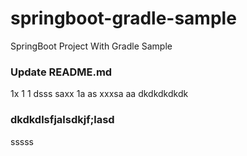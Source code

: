 # springboot-gradle-sample
SpringBoot Project With Gradle Sample

### Update README.md

1x
1
1
dsss
saxx
1a
as
xxxsa
aa
dkdkdkdkdk


### dkdkdlsfjalsdkjf;lasd
sssss
